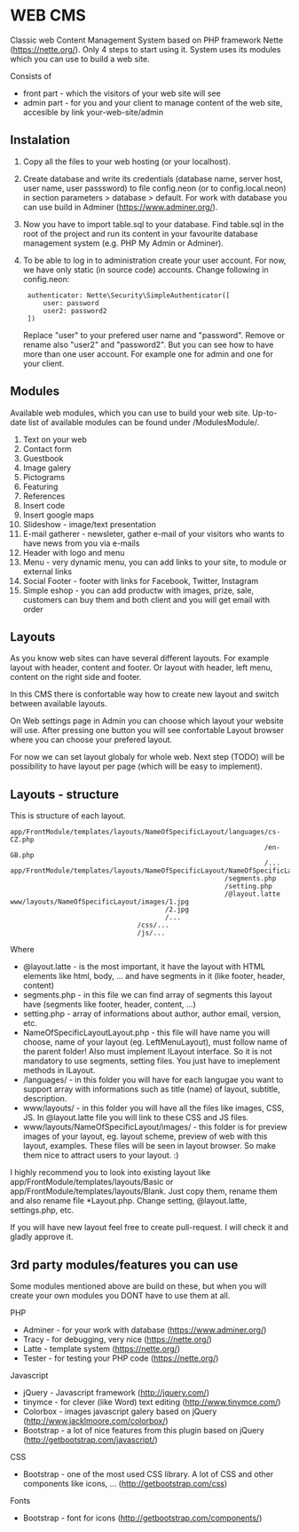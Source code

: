 WEB CMS
=========================================================

Classic web Content Management System based on PHP framework Nette (https://nette.org/). Only 4 steps to start using it. System uses its modules which you can use to build a web site. 

Consists of 
- front part - which the visitors of your web site will see
- admin part - for you and your client to manage content of the web site, accesible by link your-web-site/admin

Instalation
---------------------------------------------------------
1. Copy all the files to your web hosting (or your localhost).
2. Create database and write its credentials (database name, server host, user name, user passsword) to file config.neon (or to config.local.neon) in section parameters > database > default. For work with database you can use build in Adminer (https://www.adminer.org/).
3. Now you have to import table.sql to your database. Find table.sql in the root of the project and run its content in your favourite database management system (e.g. PHP My Admin or Adminer).  
4. To be able to log in to administration create your user account. For now, we have only static (in source code) accounts. Change following in config.neon:

        authenticator: Nette\Security\SimpleAuthenticator([
            user: password
            user2: password2
        ])
   
   Replace "user" to your prefered user name and "password". Remove or rename also "user2" and "password2". But you can see how to have more than one user account. For example one for admin and one for your client. 

Modules
---------------------------------------------------------
Available web modules, which you can use to build your web site. Up-to-date list of available modules can be found under /ModulesModule/.

1. Text on your web
2. Contact form
3. Guestbook
4. Image galery 
5. Pictograms
6. Featuring 
7. References
8. Insert code
9. Insert google maps
10. Slideshow - image/text presentation
11. E-mail gatherer - newsleter, gather e-mail of your visitors who wants to have news from you via e-mails
12. Header with logo and menu
13. Menu - very dynamic menu, you can add links to your site, to module or external links
14. Social Footer - footer with links for Facebook, Twitter, Instagram 
15. Simple eshop - you can add productw with images, prize, sale, customers can buy them and both client and you will get email with order

Layouts
---------------------------------------------------------
As you know web sites can have several different layouts. For example layout with header, content and footer. Or layout with header, left menu, content on the right side and footer. 

In this CMS there is confortable way how to create new layout and switch between available layouts. 

On Web settings page in Admin you can choose which layout your website will use. After pressing one button you will see confortable Layout browser where you can choose your prefered layout. 

For now we can set layout globaly for whole web. Next step (TODO) will be possibility to have layout per page (which will be easy to implement).

Layouts - structure
---------------------------------------------------------
This is structure of each layout. 

    app/FrontModule/templates/layouts/NameOfSpecificLayout/languages/cs-CZ.php
                                                                    /en-GB.php
                                                                    /...
    app/FrontModule/templates/layouts/NameOfSpecificLayout/NameOfSpecificLayoutLayout.php
                                                          /segments.php
                                                          /setting.php
                                                          /@layout.latte
    www/layouts/NameOfSpecificLayout/images/1.jpg
                                           /2.jpg
                                           /...
                                    /css/...
                                    /js/...

Where 
- @layout.latte - is the most important, it have the layout with HTML elements like html, body, ... and have segments in it (like footer, header, content)
- segments.php - in this file we can find array of segments this layout have (segments like footer, header, content, ...)
- setting.php - array of informations about author, author email, version, etc.
- NameOfSpecificLayoutLayout.php - this file will have name you will choose, name of your layout (eg. LeftMenuLayout), must follow name of the parent folder! Also must implement ILayout interface. So it is not mandatory to use segments, setting files. You just have to imeplement methods in ILayout.
- /languages/ - in this folder you will have for each langugae you want to support array with informations such as title (name) of layout, subtitle, description.
- www/layouts/ - in this folder you will have all the files like images, CSS, JS. In @layout.latte file you will link to these CSS and JS files.
- www/layouts/NameOfSpecificLayout/images/ - this folder is for preview images of your layout, eg. layout scheme, preview of web with this layout, examples. These files will be seen in layout browser. So make them nice to attract users to your layout. :)

I highly recommend you to look into existing layout like app/FrontModule/templates/layouts/Basic or app/FrontModule/templates/layouts/Blank. Just copy them, rename them and also rename file *Layout.php. Change setting, @layout.latte, settings.php, etc.

If you will have new layout feel free to create pull-request. I will check it and gladly approve it.

3rd party modules/features you can use
---------------------------------------------------------
Some modules mentioned above are build on these, but when you will create your own modules you DONT have to use them at all.

PHP
- Adminer - for your work with database (https://www.adminer.org/)
- Tracy - for debugging, very nice (https://nette.org/)
- Latte - template system (https://nette.org/)
- Tester - for testing your PHP code (https://nette.org/)
 
Javascript
- jQuery  - Javascript framework (http://jquery.com/)
- tinymce - for clever (like Word) text editing (http://www.tinymce.com/)
- Colorbox - images javascript galery based on jQuery (http://www.jacklmoore.com/colorbox/)
- Bootstrap - a lot of nice features from this plugin based on jQuery (http://getbootstrap.com/javascript/) 

CSS
- Bootstrap - one of the most used CSS library. A lot of CSS and other components like icons, ... (http://getbootstrap.com/css)

Fonts
- Bootstrap - font for icons (http://getbootstrap.com/components/)
